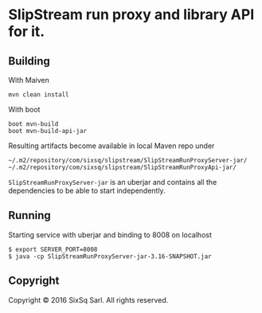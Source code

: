 # SlipStream run proxy and library API for it.

## Building

With Maiven
```
mvn clean install
```

With boot

```
boot mvn-build
boot mvn-build-api-jar
```

Resulting artifacts become available in local Maven repo under

```
~/.m2/repository/com/sixsq/slipstream/SlipStreamRunProxyServer-jar/
~/.m2/repository/com/sixsq/slipstream/SlipStreamRunProxyApi-jar/
```

`SlipStreamRunProxyServer-jar` is an uberjar and contains all the
dependencies to be able to start independently.

## Running

Starting service with uberjar and binding to 8008 on localhost

```
$ export SERVER_PORT=8008
$ java -cp SlipStreamRunProxyServer-jar-3.16-SNAPSHOT.jar
```

## Copyright

Copyright © 2016 SixSq Sarl. All rights reserved.
